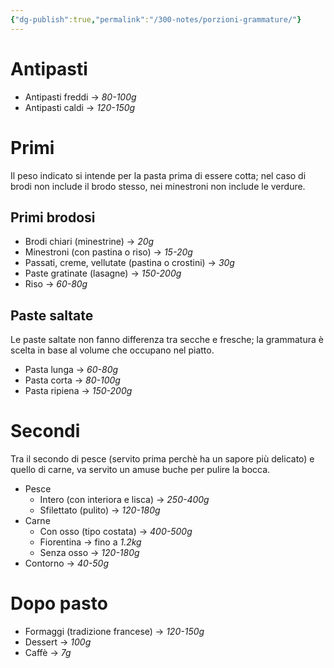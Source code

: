 ```yaml
---
{"dg-publish":true,"permalink":"/300-notes/porzioni-grammature/"}
---
```


# Antipasti
- Antipasti freddi  → *80-100g*
- Antipasti caldi → *120-150g*
# Primi
Il peso indicato si intende per la pasta prima di essere cotta; nel caso di brodi non include il brodo stesso, nei minestroni non include le verdure.
## Primi brodosi
- Brodi chiari (minestrine) → *20g*
- Minestroni (con pastina o riso) → *15-20g*
- Passati, creme, vellutate (pastina o crostini) → *30g*
- Paste gratinate (lasagne) → *150-200g*
- Riso → *60-80g*
## Paste saltate
Le paste saltate non fanno differenza tra secche e fresche; la grammatura è scelta in base al volume che occupano nel piatto.
- Pasta lunga → *60-80g*
- Pasta corta  → *80-100g*
- Pasta ripiena → *150-200g*
# Secondi
Tra il secondo di pesce (servito prima perchè ha un sapore più delicato) e quello di carne, va servito un amuse buche per pulire la bocca.
- Pesce
	- Intero (con interiora e lisca) → *250-400g*
	- Sfilettato (pulito) → *120-180g*
- Carne
	- Con osso (tipo costata) → *400-500g*
	- Fiorentina → fino a *1.2kg*
	- Senza osso → *120-180g*
- Contorno → *40-50g*
# Dopo pasto
- Formaggi (tradizione francese) → *120-150g*
- Dessert → *100g*
- Caffè → *7g*